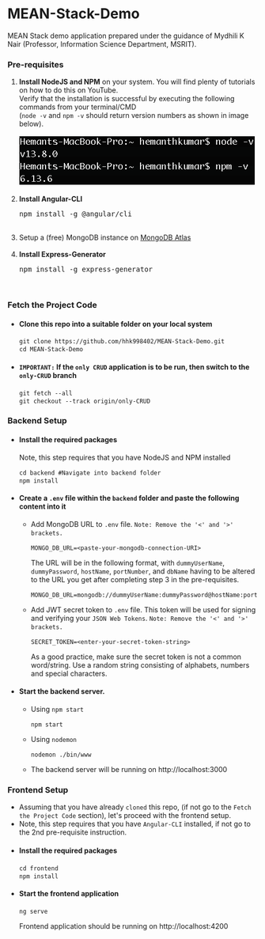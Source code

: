 # MEAN-Stack-Demo
MEAN Stack demo application prepared under the guidance of Mydhili K Nair (Professor, Information Science Department, MSRIT).

### Pre-requisites

<ol>
  <li>
    <b>Install NodeJS and NPM</b> on your system. You will find plenty of tutorials on how to do this on YouTube.<br>
    Verify that the installation is successful by executing the following commands from your terminal/CMD <br> 
    (<code>node -v</code> and <code>npm -v</code> should return version numbers as shown in image below).<br><br>
    <img src="/setup-images/Node-NPM-Setup-Check.png">
  </li><br>
  <li><b>Install Angular-CLI</b>
    <pre>npm install -g @angular/cli</pre>
  </li><br>
  <li>
    Setup a (free) MongoDB instance on 
      <a href="https://www.mongodb.com/cloud/atlas">MongoDB Atlas</a>
  </li><br>
  <li><b>Install Express-Generator</b>
    <pre>npm install -g express-generator</pre>
  </li><br>
</ol>

### Fetch the Project Code
- #### Clone this repo into a suitable folder on your local system
  ```
  git clone https://github.com/hhk998402/MEAN-Stack-Demo.git
  cd MEAN-Stack-Demo
  ```
- #### `IMPORTANT:` If the `only CRUD` application is to be run, then switch to the `only-CRUD` branch
  ```
  git fetch --all
  git checkout --track origin/only-CRUD
  ```

### Backend Setup
- #### Install the required packages
  Note, this step requires that you have NodeJS and NPM installed
  ```
  cd backend #Navigate into backend folder
  npm install  
  ```
- #### Create a `.env` file within the `backend` folder and paste the following content into it
  - Add MongoDB URL to `.env` file. `Note: Remove the '<' and '>' brackets.`
    ```
    MONGO_DB_URL=<paste-your-mongodb-connection-URI>
    ```
    The URL will be in the following format, with `dummyUserName`, `dummyPassword`, `hostName`, `portNumber`, and `dbName` having to be altered to the URL you get after completing step 3 in the pre-requisites.
    ```
    MONGO_DB_URL=mongodb://dummyUserName:dummyPassword@hostName:portNumber/dbName
    ```
  - Add JWT secret token to `.env` file. This token will be used for signing and verifying your `JSON Web Tokens`. `Note: Remove the '<' and '>' brackets.`
      ```
      SECRET_TOKEN=<enter-your-secret-token-string>
      ```
      As a good practice, make sure the secret token is not a common word/string. Use a random string consisting of alphabets, numbers and special characters.
- #### Start the backend server.
  - Using `npm start`
    ```
    npm start
    ```
  - Using `nodemon`
    ```
    nodemon ./bin/www
    ```
  - The backend server will be running on http://localhost:3000
  
### Frontend Setup
- Assuming that you have already `cloned` this repo, (if not go to the `Fetch the Project Code` section), let's proceed with the frontend setup.
- Note, this step requires that you have `Angular-CLI` installed, if not go to the 2nd pre-requisite instruction.
- #### Install the required packages
  ```
  cd frontend
  npm install
  ```
- #### Start the frontend application
  ```
  ng serve
  ```
  Frontend application should be running on http://localhost:4200
